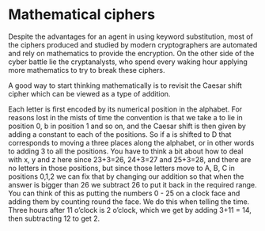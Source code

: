 <h1>Mathematical ciphers</h1>
<p>Despite the advantages for an agent in using keyword
substitution, most of the ciphers produced and studied by
modern cryptographers are automated and rely on
mathematics to provide the encryption. On the other side
of the cyber battle lie the cryptanalysts, who spend
every waking hour applying more mathematics to try to
break these ciphers.</p>

<p>A good way to start thinking mathematically is to revisit
the Caesar shift cipher which can be viewed as a type of
addition.</p>

<p>Each letter is first encoded by its numerical position in
the alphabet. For reasons lost in the mists of time the
convention is that we take a to lie in position 0, b in
position 1 and so on, and the Caesar shift is then given
by adding a constant to each of the positions. So if a is
shifted to D that corresponds to moving a three places
along the alphabet, or in other words to adding 3 to all
the positions. You have to think a bit about how to deal
with x, y and z here since 23+3=26, 24+3=27 and 25+3=28, and
there are no letters in those positions, but since those
letters move to A, B, C in positions 0,1,2 we can fix
that by changing our addition so that when the answer is
bigger than 26 we subtract 26 to put it back in the
required range.
You can think of this as putting the numbers 0 - 25 on a
clock face and adding them by counting round the face. We
do this when telling the time. Three hours after 11
o’clock is 2 o’clock, which we get by adding 3+11 = 14,
then subtracting 12 to get 2.</p>
